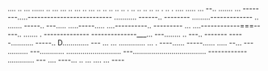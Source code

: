 .... .. ... ...... .. ... ... .. ... .. ... .. .. .. .. .. . .. .. .. .. .. . .. . .... 
..... ...
--.. .......
... --------.....--------------------------
........... ------.. --------
.........-------------
.. ....... -----.. 
---..... .....-----..... ....----------.. ---------
... ....------------===-----.. ....... . --------------
--------------___... ---........ .. ---.. -------
-----........... -----.. D............. ---
... ... ............. ... . ----...... -----...... ..... --... ---
.......... ---............ 
........................... 
---.................................... ------------
............. ---
.... ----... 
.. 
... ....    ... ----
